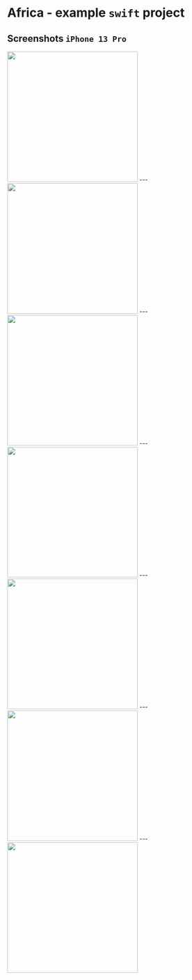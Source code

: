 # Africa - example `swift` project

## Screenshots `iPhone 13 Pro`
<img src="readme-images/iPhone-13-pro-browse-page.png" width="300">
---
<img src="readme-images/iPhone-13-pro-animal-details-page.png" width="300">
---
<img src="readme-images/iPhone-13-pro-animal-details-facts-and-description.png" width="300">
---
<img src="readme-images/iPhone-13-pro-animal-details-map-and-wikipedia-link.png" width="300">
---
<img src="readme-images/iPhone-13-pro-videos-page.png" width="300">
---
<img src="readme-images/iPhone-13-pro-play-video-page.png" width="300">
---
<img src="readme-images/iPhone-13-pro-national-park-locations.png" width="300">